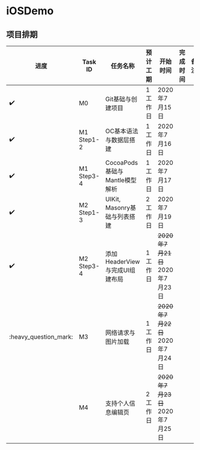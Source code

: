 # iOSDemo 
## 项目排期

| 进度 | Task ID | 任务名称 | 预计工期 | 开始时间 | 完成时间 | 备注 |
|-----| ------------- | ------------- |  ------------- | ------------- | ------------- | ------------- |
|:heavy_check_mark:| M0 | Git基础与创建项目 | 1 工作日 | 2020年7月15日 |  |  |
|:heavy_check_mark:| M1 Step1-2 | OC基本语法与数据层搭建 | 1 工作日 | 2020年7月16日 |  |  |
|:heavy_check_mark:| M1 Step3-4 | CocoaPods基础与Mantle模型解析 | 1 工作日 | 2020年7月17日 |  |  |
|:heavy_check_mark:| M2 Step1-3 | UIKit, Masonry基础与列表搭建  | 2 工作日 | 2020年7月19日 |  |  |
|:heavy_check_mark:| M2 Step3-4 | 添加HeaderView与完成UI组建布局 | 1 工作日 | ~~2020年7月21日~~ <br> 2020年7月23日|  | |
|:heavy_question_mark:| M3 | 网络请求与图片加载 | 1 工作日 | ~~2020年7月22日~~ <br> 2020年7月24日 |  |  |
|  | M4 | 支持个人信息编辑页 | 2 工作日 | ~~2020年7月23日~~ <br> 2020年7月25日 |  |  |

